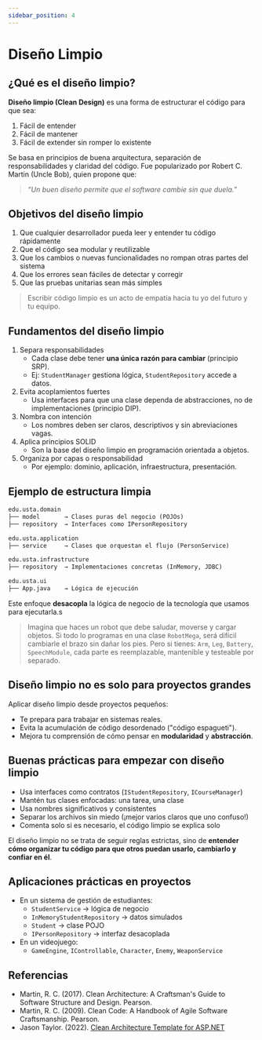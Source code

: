 ```yaml
---
sidebar_position: 4
---
```


# Diseño Limpio

## ¿Qué es el diseño limpio?

**Diseño limpio (Clean Design)** es una forma de estructurar el código para que sea:

1. Fácil de entender
2. Fácil de mantener
3. Fácil de extender sin romper lo existente

Se basa en principios de buena arquitectura, separación de responsabilidades y claridad del código. Fue popularizado por Robert C. Martin (Uncle Bob), quien propone que:

> *“Un buen diseño permite que el software cambie sin que duela.”*

## Objetivos del diseño limpio

1. Que cualquier desarrollador pueda leer y entender tu código rápidamente
2. Que el código sea modular y reutilizable
3. Que los cambios o nuevas funcionalidades no rompan otras partes del sistema
4. Que los errores sean fáciles de detectar y corregir
5. Que las pruebas unitarias sean más simples

> Escribir código limpio es un acto de empatía hacia tu yo del futuro y tu equipo.

## Fundamentos del diseño limpio

1. Separa responsabilidades
   - Cada clase debe tener **una única razón para cambiar** (principio SRP).
   - Ej: `StudentManager` gestiona lógica, `StudentRepository` accede a datos.
2. Evita acoplamientos fuertes
   - Usa interfaces para que una clase dependa de abstracciones, no de implementaciones (principio DIP).
3. Nombra con intención
   - Los nombres deben ser claros, descriptivos y sin abreviaciones vagas.
4. Aplica principios SOLID
   - Son la base del diseño limpio en programación orientada a objetos.
5. Organiza por capas o responsabilidad
   - Por ejemplo: dominio, aplicación, infraestructura, presentación.

## Ejemplo de estructura limpia

```txt
edu.usta.domain
├── model       → Clases puras del negocio (POJOs)
├── repository  → Interfaces como IPersonRepository

edu.usta.application
├── service     → Clases que orquestan el flujo (PersonService)

edu.usta.infrastructure
├── repository  → Implementaciones concretas (InMemory, JDBC)

edu.usta.ui
├── App.java    → Lógica de ejecución
```

Este enfoque **desacopla** la lógica de negocio de la tecnología que usamos para ejecutarla.s

> Imagina que haces un robot que debe saludar, moverse y cargar objetos. Si todo lo programas en una clase `RobotMega`, será difícil cambiarle el brazo sin dañar los pies. Pero si tienes: `Arm`, `Leg`, `Battery`, `SpeechModule`, cada parte es reemplazable, mantenible y testeable por separado.

## Diseño limpio no es solo para proyectos grandes

Aplicar diseño limpio desde proyectos pequeños:

- Te prepara para trabajar en sistemas reales.
- Evita la acumulación de código desordenado ("código espagueti").
- Mejora tu comprensión de cómo pensar en **modularidad** y **abstracción**.

## Buenas prácticas para empezar con diseño limpio

- Usa interfaces como contratos (`IStudentRepository`, `ICourseManager`)
- Mantén tus clases enfocadas: una tarea, una clase
- Usa nombres significativos y consistentes
- Separar los archivos sin miedo (¡mejor varios claros que uno confuso!)
- Comenta solo si es necesario, el código limpio se explica solo

El diseño limpio no se trata de seguir reglas estrictas, sino de **entender cómo organizar tu código para que otros puedan usarlo, cambiarlo y confiar en él**.

## Aplicaciones prácticas en proyectos

- En un sistema de gestión de estudiantes:
  - `StudentService` → lógica de negocio
  - `InMemoryStudentRepository` → datos simulados
  - `Student` → clase POJO
  - `IPersonRepository` → interfaz desacoplada
- En un videojuego:
  - `GameEngine`, `IControllable`, `Character`, `Enemy`, `WeaponService`

## Referencias

- Martin, R. C. (2017). Clean Architecture: A Craftsman's Guide to Software Structure and Design. Pearson.
- Martin, R. C. (2009). Clean Code: A Handbook of Agile Software Craftsmanship. Pearson.
- Jason Taylor. (2022). [Clean Architecture Template for ASP.NET](https://github.com/jasontaylordev/CleanArchitecture)
